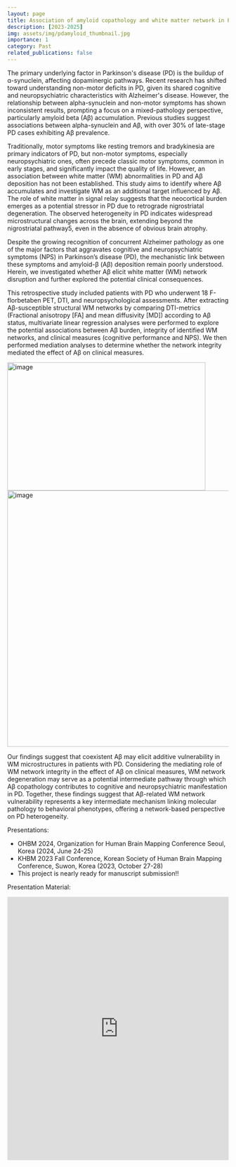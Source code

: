 ```yaml
---
layout: page
title: Association of amyloid copathology and white matter network in Parkinson’ disease
description: [2023-2025]
img: assets/img/pdamyloid_thumbnail.jpg
importance: 1
category: Past
related_publications: false
---
```


The primary underlying factor in Parkinson's disease (PD) is the buildup of ɑ-synuclein, affecting dopaminergic pathways. Recent research has shifted toward understanding non-motor deficits in PD, given its shared cognitive and neuropsychiatric characteristics with Alzheimer's disease. However, the relationship between alpha-synuclein and non-motor symptoms has shown inconsistent results, prompting a focus on a mixed-pathology perspective, particularly amyloid beta (Aβ) accumulation. Previous studies suggest associations between alpha-synuclein and Aβ, with over 30% of late-stage PD cases exhibiting Aβ prevalence.

Traditionally, motor symptoms like resting tremors and bradykinesia are primary indicators of PD, but non-motor symptoms, especially neuropsychiatric ones, often precede classic motor symptoms, common in early stages, and significantly impact the quality of life. However, an association between white matter (WM) abnormalities in PD and Aβ deposition has not been established. This study aims to identify where Aβ accumulates and investigate WM as an additional target influenced by Aβ. The role of white matter in signal relay suggests that the neocortical burden emerges as a potential stressor in PD due to retrograde nigrostriatal degeneration. The observed heterogeneity in PD indicates widespread microstructural changes across the brain, extending beyond the nigrostriatal pathway5, even in the absence of obvious brain atrophy.

Despite the growing recognition of concurrent Alzheimer pathology as one of the major factors that aggravates cognitive and neuropsychiatric symptoms (NPS) in Parkinson’s disease (PD), the mechanistic link between these symptoms and amyloid-β (Aβ) deposition remain poorly understood. Herein, we investigated whether Aβ elicit white matter (WM) network disruption and further explored the potential clinical consequences.

This retrospective study included patients with PD who underwent 18 F-florbetaben PET, DTI, and neuropsychological assessments. After extracting Aβ-susceptible structural WM networks by comparing DTI-metrics (Fractional anisotropy [FA] and mean diffusivity [MD]) according to Aβ status, multivariate linear regression analyses were performed to explore the potential associations between Aβ burden, integrity of identified WM networks, and clinical measures (cognitive performance and NPS). We then performed mediation analyses to determine whether the network integrity mediated the effect of Aβ on clinical measures.

<img width="451" height="292" alt="image" src="https://github.com/user-attachments/assets/cd5c82b9-b6ca-4ad4-ba5a-899b1e6071b4" />

<img width="813" height="584" alt="image" src="https://github.com/user-attachments/assets/f2b769a3-ff0c-436e-b666-7e4ef3335442" />



Our findings suggest that coexistent Aβ may elicit additive vulnerability in WM microstructures in patients with PD. Considering the mediating role of WM network integrity in the effect of Aβ on clinical measures, WM network degeneration may serve as a potential intermediate pathway through which Aβ copathology contributes to cognitive and neuropsychiatric manifestation in PD. Together, these findings suggest that Aβ-related WM network vulnerability represents a key intermediate mechanism linking molecular pathology to behavioral phenotypes, offering a network-based perspective on PD heterogeneity.

Presentations:
- OHBM 2024, Organization for Human Brain Mapping Conference Seoul, Korea (2024, June 24-25)
- KHBM 2023 Fall Conference, Korean Society of Human Brain Mapping Conference, Suwon, Korea (2023, October 27-28)
- This project is nearly ready for manuscript submission!!

Presentation Material:
<div style="position:relative; padding-top: 0;">
  <iframe
    src="https://drive.google.com/file/d/1mC-sypo8Izg4z9bcr12q0XrndXSnHlMr/preview"
    width="100%"
    height="600"
    allow="autoplay"
    style="border:0;">
  </iframe>
</div>
